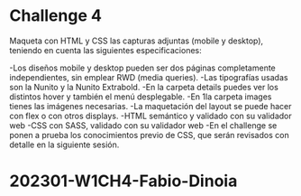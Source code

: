 # Challenge 4

Maqueta con HTML y CSS las capturas adjuntas (mobile y desktop), teniendo en cuenta las siguientes especificaciones:

-Los diseños mobile y desktop pueden ser dos páginas completamente independientes, sin emplear RWD (media queries).
-Las tipografías usadas son la Nunito y la Nunito Extrabold.
-En la carpeta details puedes ver los distintos hover y también el menú desplegable.
-En 1la carpeta images tienes las imágenes necesarias.
-La maquetación del layout se puede hacer con flex o con otros displays.
-HTML semántico y validado con su validador web
-CSS con SASS, validado con su validador web
-En el challenge se ponen a prueba los conocimientos previo de CSS, que serán revisados con detalle en la siguiente sesión.

# 202301-W1CH4-Fabio-Dinoia
